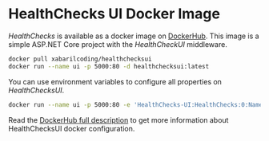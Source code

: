 # HealthChecks UI Docker Image

*HealthChecks* is available as a docker image on [DockerHub](https://hub.docker.com/r/xabarilcoding/healthchecksui/). This image is a simple ASP.NET Core project with the *HealthCheckUI* middleware.

```bash
docker pull xabarilcoding/healthchecksui 
docker run --name ui -p 5000:80 -d healthchecksui:latest
```

You can use environment variables to configure all properties on *HealthChecksUI*. 

```bash
docker run --name ui -p 5000:80 -e 'HealthChecks-UI:HealthChecks:0:Name=httpBasic' -e 'HealthChecks-UI:HealthChecks:0:Uri=http://the-healthchecks-server-path' -d healthchecksui:latest
```

Read the [DockerHub full description](https://hub.docker.com/r/xabarilcoding/healthchecksui/) to get more information about HealthChecksUI docker configuration.